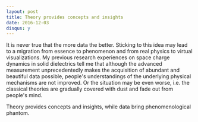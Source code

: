 ```yaml
---
layout: post
title: Theory provides concepts and insights
date: 2016-12-03
disqus: y
---
```


It is never true that the more data the better. Sticking to this idea may lead to a migration from essence to phenomenon and from real physics to virtual visualizations. My previous research experiences on space charge dynamics in solid dielectrics tell me that although the advanced measurement unprecedentedly makes the acquisition of abundant and beautiful data possible, people's understandings of the underlying physical mechanisms are not improved. Or the situation may be even worse, i.e. the classical theories are gradually covered with dust and fade out from people's mind.

Theory provides concepts and insights, while data bring phenomenological phantom.
